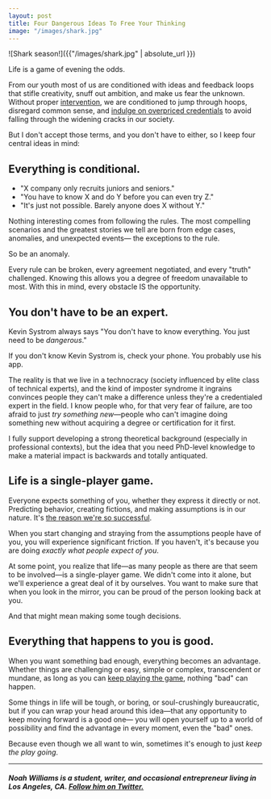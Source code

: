 ```yaml
---
layout: post
title: Four Dangerous Ideas To Free Your Thinking
image: "/images/shark.jpg"
---
```


![Shark season!]({{"/images/shark.jpg" | absolute_url }})

Life is a game of evening the odds.

From our youth most of us are conditioned with ideas and feedback loops that stifle creativity, snuff out ambition, and make us fear the unknown. Without proper <a href="https://nalukai.org/">intervention</a>, we are conditioned to jump through hoops, disregard common sense, and <a href="https://www.forbes.com/sites/steveodland/2012/03/24/college-costs-are-soaring/#6e638e3d1f86">indulge on overpriced credentials</a> to avoid falling through the widening cracks in our society.

But I don't accept those terms, and you don't have to either, so I keep four central ideas in mind:

## Everything is conditional.

- "X company only recruits juniors and seniors."
- "You have to know X and do Y before you can even try Z."
- "It's just not possible. Barely anyone does X without Y."

Nothing interesting comes from following the rules. The most compelling scenarios and the greatest stories we tell are born from edge cases, anomalies, and unexpected events— the exceptions to the rule.

So be an anomaly.

Every rule can be broken, every agreement negotiated, and every "truth" challenged. Knowing this allows you a degree of freedom unavailable to most. With this in mind, every obstacle IS the opportunity.

## You don't have to be an expert.

Kevin Systrom always says "You don't have to know everything. You just need to be <i>dangerous</i>."

If you don't know Kevin Systrom is, check your phone. You probably use his app.

The reality is that we live in a technocracy (society influenced by elite class of technical experts), and the kind of imposter syndrome it ingrains convinces people they can't make a difference unless they're a credentialed expert in the field. I know people who, for that very fear of failure, are too afraid to just <i>try something new</i>—people who can't imagine doing something new without acquiring a degree or certification for it first.

I fully support developing a strong theoretical background (especially in professional contexts), but the idea that you need PhD-level knowledge to make a material impact is backwards and totally antiquated.

## Life is a single-player game.

Everyone expects something of you, whether they express it directly or not. Predicting behavior, creating fictions, and making assumptions is in our nature. It's <a href="http://www2.southeastern.edu/Academics/Faculty/mrossano/grad_cog/ancestral%20landscapes/sapiens%20book.pdf">the reason we're so successful</a>.

When you start changing and straying from the assumptions people have of you, you will experience significant friction. If you haven't, it's because you are doing <i>exactly what people expect of you</i>.

At some point, you realize that life—as many people as there are that seem to be involved—is a single-player game. We didn't come into it alone, but we'll experience a great deal of it by ourselves. You want to make sure that when you look in the mirror, you can be proud of the person looking back at you.

And that might mean making some tough decisions.

## Everything that happens to you is good.

When you want something bad enough, everything becomes an advantage. Whether things are challenging or easy, simple or complex, transcendent or mundane, as long as you can <a href="http://wtf.tw/ref/carse.pdf">keep playing the game</a>, nothing "bad" can happen.

Some things in life will be tough, or boring, or soul-crushingly bureaucratic, but if you can wrap your head around this idea—that any opportunity to keep moving forward is a good one— you will open yourself up to a world of possibility and find the advantage in every moment, even the "bad" ones.

Because even though we all want to win, sometimes it's enough to just <i>keep the play going</i>.

------------------------

#### <i>Noah Williams is a student, writer, and occasional entrepreneur living in Los Angeles, CA. <a href="https://twitter.com/swimjones">Follow him on Twitter.</a></i>
